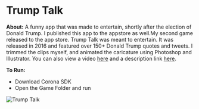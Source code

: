 # Trump Talk



**About:**
A funny app that was made to entertain, shortly after the election of Donald Trump. I published this app to the appstore as well.My second game released to the app store. Trump Talk was meant to entertain. It was released in 2016 and featured over 150+ Donald Trump quotes and tweets. I trimmed the clips myself, and animated the caricature using Photoshop and Illustrator. You can also view a video [here](https://www.youtube.com/watch?v=TP0js2tZit0) and a description link [here](https://appadvice.com/app/the-best-trump-talk-app/1220693540).

**To Run:**
- Download Corona SDK
- Open the Game Folder and run

![Trump Talk](https://i.ibb.co/t8FCtyN/trumptalk.png)




